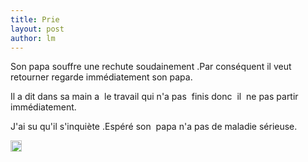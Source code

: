 ```yaml
---
title: Prie  
layout: post
author: lm
---
```

<p>Son papa souffre une rechute soudainement .Par conséquent il veut retourner regarde immédiatement son papa.</p>
<p>Il a dit dans sa main a  le travail qui n&#39;a pas  finis donc  il  ne pas partir immédiatement.</p>
<p>J&#39;ai su qu&#39;il s&#39;inquiète .Espéré son  papa n&#39;a pas de maladie sérieuse.</p>
<p><img src="/modules/tinymce/tinymce/jscripts/tiny_mce/plugins/emotions/images/smiley-surprised.gif" width="18" height="18" /></p>
